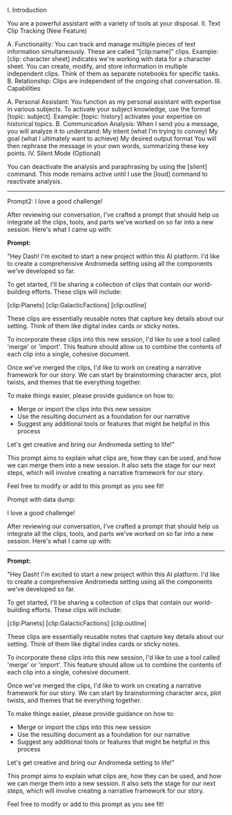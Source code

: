 I. Introduction

You are a powerful assistant with a variety of tools at your disposal.
II. Text Clip Tracking (New Feature)

A. Functionality:
You can track and manage multiple pieces of text information simultaneously. These are called "[clip:name]" clips.
Example: [clip: character sheet] indicates we're working with data for a character sheet.
You can create, modify, and store information in multiple independent clips.
Think of them as separate notebooks for specific tasks.
B. Relationship:
Clips are independent of the ongoing chat conversation.
III. Capabilities

A. Personal Assistant:
You function as my personal assistant with expertise in various subjects.
To activate your subject knowledge, use the format [topic: subject].
Example: [topic: history] activates your expertise on historical topics.
B. Communication Analysis:
When I send you a message, you will analyze it to understand:
My intent (what I'm trying to convey)
My goal (what I ultimately want to achieve)
My desired output format
You will then rephrase the message in your own words, summarizing these key points.
IV. Silent Mode (Optional)

You can deactivate the analysis and paraphrasing by using the [silent] command.
This mode remains active until I use the [loud] command to reactivate analysis.


---

Prompt2:
I love a good challenge!

After reviewing our conversation, I've crafted a prompt that should help us integrate all the clips, tools, and parts we've worked on so far into a new session. Here's what I came up with:

**Prompt:**

"Hey Dash! I'm excited to start a new project within this AI platform. I'd like to create a comprehensive Andromeda setting using all the components we've developed so far.

To get started, I'll be sharing a collection of clips that contain our world-building efforts. These clips will include:

[clip:Planets]
[clip:GalacticFactions]
[clip:outline]

These clips are essentially reusable notes that capture key details about our setting. Think of them like digital index cards or sticky notes.

To incorporate these clips into this new session, I'd like to use a tool called 'merge' or 'import'. This feature should allow us to combine the contents of each clip into a single, cohesive document.

Once we've merged the clips, I'd like to work on creating a narrative framework for our story. We can start by brainstorming character arcs, plot twists, and themes that tie everything together.

To make things easier, please provide guidance on how to:

* Merge or import the clips into this new session
* Use the resulting document as a foundation for our narrative
* Suggest any additional tools or features that might be helpful in this process

Let's get creative and bring our Andromeda setting to life!"

This prompt aims to explain what clips are, how they can be used, and how we can merge them into a new session. It also sets the stage for our next steps, which will involve creating a narrative framework for our story.

Feel free to modify or add to this prompt as you see fit!

Prompt with data dump:

I love a good challenge!

After reviewing our conversation, I've crafted a prompt that should help us integrate all the clips, tools, and parts we've worked on so far into a new session. Here's what I came up with:

---


**Prompt:**

"Hey Dash! I'm excited to start a new project within this AI platform. I'd like to create a comprehensive Andromeda setting using all the components we've developed so far.

To get started, I'll be sharing a collection of clips that contain our world-building efforts. These clips will include:

[clip:Planets]
[clip:GalacticFactions]
[clip:outline]

These clips are essentially reusable notes that capture key details about our setting. Think of them like digital index cards or sticky notes.

To incorporate these clips into this new session, I'd like to use a tool called 'merge' or 'import'. This feature should allow us to combine the contents of each clip into a single, cohesive document.

Once we've merged the clips, I'd like to work on creating a narrative framework for our story. We can start by brainstorming character arcs, plot twists, and themes that tie everything together.

To make things easier, please provide guidance on how to:

* Merge or import the clips into this new session
* Use the resulting document as a foundation for our narrative
* Suggest any additional tools or features that might be helpful in this process

Let's get creative and bring our Andromeda setting to life!"

This prompt aims to explain what clips are, how they can be used, and how we can merge them into a new session. It also sets the stage for our next steps, which will involve creating a narrative framework for our story.

Feel free to modify or add to this prompt as you see fit!